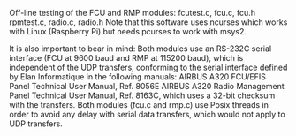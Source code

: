 Off-line testing of the FCU and RMP modules:
fcutest.c, fcu.c, fcu.h
rpmtest.c, radio.c, radio.h
Note that this software uses ncurses which works with Linux (Raspberry Pi) but needs pcurses to work with msys2. 

It is also important to bear in mind:
Both modules use an RS-232C serial interface (FCU at 9600 baud and RMP at 115200 baud), which is independent of the UDP transfers, conforming to the serial interface defined by Elan Informatique in the following manuals:
AIRBUS A320 FCU/EFIS Panel Technical User Manual, Ref. 8056E
AIRBUS A320 Radio Management Panel Technical User Manual, Ref. 8163C, which uses a 32-bit checksum with the transfers.
Both modules (fcu.c and rmp.c) use Posix threads in order to avoid any delay with serial data transfers, which would not apply to UDP transfers.
